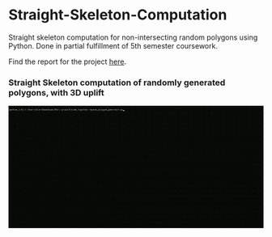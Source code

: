 # Straight-Skeleton-Computation
Straight skeleton computation for non-intersecting random polygons using Python. Done in partial fulfillment of 5th semester coursework.

Find the report for the project [here](https://github.com/Joyoshish/Straight-Skeleton-Computation/blob/master/Mini%20Project%20Report-%20Straight%20Skeleton.pdf).

### Straight Skeleton computation of randomly generated polygons, with 3D uplift
<p align="center">
  <img src="https://github.com/Joyoshish/Straight-Skeleton-Computation/blob/master/sample.gif">
</p>

